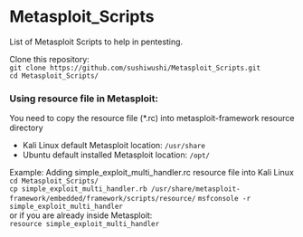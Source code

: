 # Metasploit_Scripts
List of Metasploit Scripts to help in pentesting.
  
Clone this repository:  
`git clone https://github.com/sushiwushi/Metasploit_Scripts.git`     
`cd Metasploit_Scripts/`
  
### Using resource file in Metasploit:  
You need to copy the resource file (*.rc) into metasploit-framework resource directory
- Kali Linux default Metasploit location: `/usr/share`  
- Ubuntu default installed Metasploit location: `/opt/`  
   
Example: Adding simple_exploit_multi_handler.rc resource file into Kali Linux  
`cd Metasploit_Scripts/`  
`cp simple_exploit_multi_handler.rb /usr/share/metasploit-framework/embedded/framework/scripts/resource/` 
`msfconsole -r simple_exploit_multi_handler`  
or if you are already inside Metasploit:  
`resource simple_exploit_multi_handler`  
